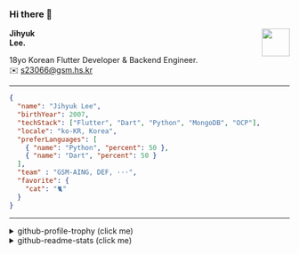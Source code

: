 ### Hi there 👋
<img src="https://github.githubassets.com/images/mona-loading-default.gif" width="50px" align="right">
</a>

**Jihyuk\
Lee.**

18yo Korean Flutter Developer & Backend Engineer.\
✉️ <s23066@gsm.hs.kr>

---

```json
{
  "name": "Jihyuk Lee",
  "birthYear": 2007,
  "techStack": ["Flutter", "Dart", "Python", "MongoDB", "OCP"],
  "locale": "ko-KR, Korea",
  "preferLanguages": [
    { "name": "Python", "percent": 50 },
    { "name": "Dart", "percent": 50 }
  ],
  "team" : "GSM-AING, DEF, ···",
  "favorite": {
    "cat": "🐈"
  }
}
```
---
<details>
  <summary>github-profile-trophy (click me)</summary>
  
![](https://github-profile-trophy.vercel.app/?username=withJihyuk&row=1&column=8&theme=nord)
  
</details>
<details>
  <summary>github-readme-stats (click me)</summary>
  
<!--START_SECTION:waka-->
![Code Time](http://img.shields.io/badge/Code%20Time-544%20hrs%2026%20mins-blue)

![Lines of code](https://img.shields.io/badge/%EC%A0%80%EB%8A%94%20%EC%97%AC%ED%83%9C%EA%B9%8C%EC%A7%80%20-426.5%20thousand%20%EC%A4%84%EC%9D%98%20%EC%BD%94%EB%93%9C%EB%A5%BC%20%EC%9E%91%EC%84%B1%ED%96%88%EC%96%B4%EC%9A%94.-blue)

**저는 저녁형 인간이에요. 🦉** 

```text
🌞 아침                     218 commits         ████░░░░░░░░░░░░░░░░░░░░░   14.52 % 
🌆 낮　                     508 commits         ████████░░░░░░░░░░░░░░░░░   33.84 % 
🌃 저녁                     571 commits         ██████████░░░░░░░░░░░░░░░   38.04 % 
🌙 밤　                     204 commits         ███░░░░░░░░░░░░░░░░░░░░░░   13.59 % 
```


📊 **저는 이번주를 이렇게 시간을 보냈어요.** 

```text
🕑︎ Timezone: Asia/Seoul

💬 프로그래밍 언어들: 
Dart                     2 hrs 42 mins       █████████░░░░░░░░░░░░░░░░   34.68 % 
Kotlin                   2 hrs 13 mins       ███████░░░░░░░░░░░░░░░░░░   28.41 % 
HCL                      1 hr 23 mins        ████░░░░░░░░░░░░░░░░░░░░░   17.74 % 
Other                    37 mins             ██░░░░░░░░░░░░░░░░░░░░░░░   08.07 % 
Markdown                 22 mins             █░░░░░░░░░░░░░░░░░░░░░░░░   04.80 % 

🔥 에디터들: 
VS Code                  4 hrs 34 mins       ███████████████░░░░░░░░░░   58.55 % 
Android Studio           3 hrs 14 mins       ██████████░░░░░░░░░░░░░░░   41.45 % 

💻 운영 체제들: 
Mac                      7 hrs 49 mins       █████████████████████████   100.00 % 
```


 Last Updated on 24/10/2024 18:48:43 UTC
<!--END_SECTION:waka-->

</details>

</div>

